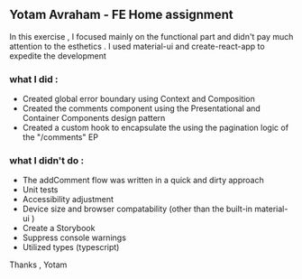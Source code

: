 ## Yotam Avraham  - FE Home assignment

In this exercise , I focused mainly on the functional part and didn't pay much  attention to the esthetics .
I used material-ui and create-react-app to expedite the development 

### what I did :
- Created global error boundary using Context and Composition   
- Created the comments component using the Presentational and Container Components  design pattern 
- Created a custom hook to encapsulate the using the pagination logic of the "/comments" EP


### what I didn't do  :
- The addComment flow was written in a quick and dirty approach 
- Unit tests
- Accessibility  adjustment 
- Device size and browser compatability (other than the built-in material-ui )   
- Create a Storybook
- Suppress console warnings
- Utilized types (typescript)

Thanks ,
Yotam